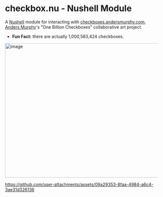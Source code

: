 # checkbox.nu - Nushell Module

A [Nushell](https://www.nushell.sh) module for interacting with [checkboxes.andersmurphy.com](https://checkboxes.andersmurphy.com/), [Anders Murphy](https://github.com/andersmurphy)'s "One Billion Checkboxes" collaborative art project.

- **Fun Fact:** there are actually 1,000,583,424 checkboxes.

<img width="786" height="443" alt="image" src="https://github.com/user-attachments/assets/f9cfcc0a-0e6b-4c4b-9add-49e70cbc820b" />


https://github.com/user-attachments/assets/09a29353-8faa-4984-a6c4-3ae31d326136
